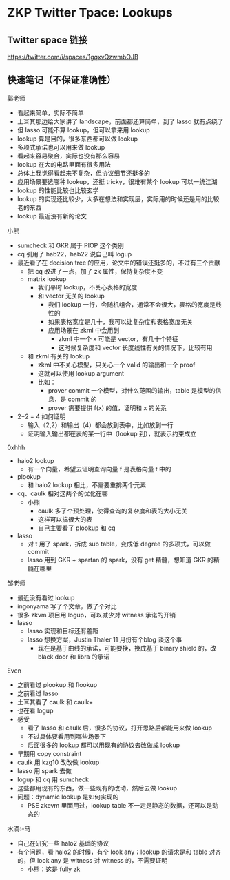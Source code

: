 # ZKP Twitter Tpace: Lookups
## Twitter space 链接
https://twitter.com/i/spaces/1gqxvQzwmbOJB

## 快速笔记（不保证准确性）

郭老师
- 看起来简单，实际不简单
- 土耳其那边给大家讲了 landscape，前面都还算简单，到了 lasso 就有点绕了
- 但 lasso 可能不算 lookup，但可以拿来用 lookup
- lookup 算是目的，很多东西都可以做 lookup
- 多项式承诺也可以用来做 lookup
- 看起来容易聚合，实际也没有那么容易
- lookup 在大的电路里面有很多用法
- 总体上我觉得看起来不复杂，但协议细节还挺多的
- 应用场景要选哪种 lookup，还挺 tricky，很难有某个 lookup 可以一统江湖
- lookup 的性能比较也比较玄学
- lookup 的实现还比较少，大多在想法和实现层，实际用的时候还是用的比较老的东西
- lookup 最近没有新的论文

小熊
- sumcheck 和 GKR 属于 PIOP 这个类别
- cq 引用了 hab22，hab22 说自己叫 logup
- 最近看了在 decision tree 的应用，论文中的错误还挺多的，不过有三个贡献
	- 把 cq 改进了一点，加了 zk 属性，保持复杂度不变
	- matrix lookup
		- 我们平时 lookup，不关心表格的宽度
		- 和 vector 无关的 lookup
			- 我们 lookup 一行，会随机组合，通常不会很大，表格的宽度是线性的
			- 如果表格宽度是几十，我可以让复杂度和表格宽度无关
			- 应用场景在 zkml 中会用到
				- zkml 中一个 x 可能是 vector，有几十个特征
				- 这时候复杂度和 vector 长度线性有关的情况下，比较有用
	- 和 zkml 有关的 lookup
		- zkml 中不关心模型，只关心一个 valid 的输出和一个 proof
		- 这就可以使用 lookup argument
		- 比如：
			- prover commit 一个模型，对什么范围的输出，table 是模型的信息，是 commit 的
			- prover 需要提供 f(x) 的值，证明和 x 的关系
- 2+2 = 4 如何证明
	- 输入（2,2）和输出（4）都会放到表中，比如放到一行
	- 证明输入输出都在表的某一行中（lookup 到），就表示约束成立

0xhhh
- halo2 lookup
	- 有一个向量，希望去证明查询向量 f 是表格向量 t 中的
- plookup
	- 和 halo2 lookup 相比，不需要重排两个元素
- cq、caulk 相对这两个的优化在哪
	- 小熊
		- caulk 多了个预处理，使得查询的复杂度和表的大小无关
		- 这样可以搞很大的表
		- 自己主要看了 plookup 和 cq
- lasso
	- 对 t 用了 spark，拆成 sub table，变成低 degree 的多项式，可以做 commit
	- lasso 用到 GKR + spartan 的 spark，没有 get 精髓，想知道 GKR 的精髓在哪里

邹老师
- 最近没有看过 lookup
- ingonyama 写了个文章，做了个对比
- 很多 zkvm 项目用 logup，可以减少对 witness 承诺的开销
- lasso
	- lasso 实现和目标还有差距
	- lasso 想换方案，Justin Thaler 11 月份有个blog 谈这个事
		- 现在是基于曲线的承诺，可能要换，换成基于 binary shield 的，改 black door 和 libra 的承诺

Even
- 之前看过 plookup 和 flookup
- 之前看过 lasso
- 土耳其看了 caulk 和 caulk+
- 也在看 logup
- 感受
	- 看了 lasso 和 caulk 后，很多的协议，打开思路后都能用来做 lookup
	- 不过具体要看用到哪些场景下
	- 后面很多的 lookup 都可以用现有的协议去改做成 lookup
- 早期用 copy constraint
- caulk 用 kzg10 改改做 lookup
- lasso 用 spark 去做
- logup 和 cq 用 sumcheck
- 这些都用现有的东西，做一些现有的改动，然后去做 lookup
- 问题：dynamic lookup 是如何实现的
	- PSE zkevm 里面用过，lookup table 不一定是静态的数据，还可以是动态的

水滴💧-马
- 自己在研究一些 halo2 基础的协议
- 有个问题，看 halo2 的时候，有个 look any；lookup 的请求是和 table 对齐的，但 look any 是 witness 对 witness 的，不需要证明
	- 小熊：这是 fully zk

